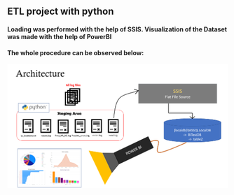 ## ETL project with python 
#### Loading was performed with the help of SSIS. Visualization of the Dataset was made with the help of PowerBI

#### The whole procedure can be observed below:

![image](ETL_architecture.png)
#
